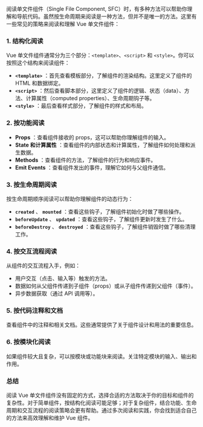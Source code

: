 阅读单文件组件（Single File Component, SFC）时，有多种方法可以帮助你理解和导航代码。虽然按生命周期来阅读是一种方法，但并不是唯一的方法。这里有一些常见的策略来阅读和理解 Vue 单文件组件：

### 1. **结构化阅读**

Vue 单文件组件通常分为三个部分：`<template>`、`<script>` 和 `<style>`。你可以按照这个结构来阅读组件：

* **`<template>`** ：首先查看模板部分，了解组件的渲染结构。这里定义了组件的 HTML 和数据绑定。
* **`<script>`** ：然后查看脚本部分，这里定义了组件的逻辑、状态（data）、方法、计算属性（computed properties）、生命周期钩子等。
* **`<style>`** ：最后查看样式部分，了解组件的样式和布局。

### 2. **按功能阅读**

* **Props** ：查看组件接收的 props，这可以帮助你理解组件的输入。
* **State 和计算属性** ：查看组件的内部状态和计算属性，了解组件如何处理和派生数据。
* **Methods** ：查看组件的方法，了解组件的行为和响应事件。
* **Emit Events** ：查看组件发出的事件，理解它如何与父组件通信。

### 3. **按生命周期阅读**

按生命周期顺序阅读可以帮助你理解组件的动态行为：

* **`created`** 、 **`mounted`** ：查看这些钩子，了解组件初始化时做了哪些操作。
* **`beforeUpdate`** 、 **`updated`** ：查看这些钩子，了解组件更新时发生了什么。
* **`beforeDestroy`** 、 **`destroyed`** ：查看这些钩子，了解组件销毁时做了哪些清理工作。

### 4. **按交互流程阅读**

从组件的交互流程入手，例如：

* 用户交互（点击、输入等）触发的方法。
* 数据如何从父组件传递到子组件（props）或从子组件传递到父组件（事件）。
* 异步数据获取（通过 API 调用等）。

### 5. **按代码注释和文档**

查看组件中的注释和相关文档。这些通常提供了关于组件设计和用法的重要信息。

### 6. **按模块化阅读**

如果组件较大且复杂，可以按模块或功能块来阅读。关注特定模块的输入、输出和作用。

### 总结

阅读 Vue 单文件组件没有固定的方式，选择合适的方法取决于你的目标和组件的复杂性。对于简单组件，按结构化阅读可能足够；对于复杂组件，结合功能、生命周期和交互流程的阅读策略会更有帮助。通过多次阅读和实践，你会找到适合自己的方法来高效理解和维护 Vue 组件。
